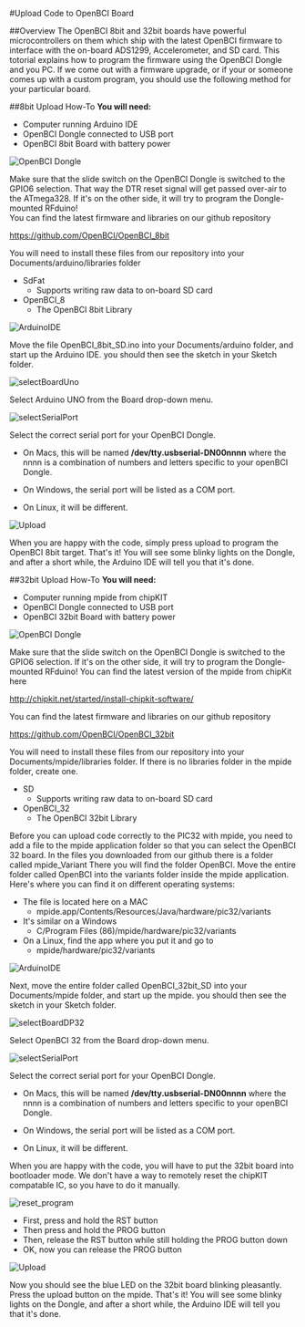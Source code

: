 #Upload Code to OpenBCI Board

##Overview
The OpenBCI 8bit and 32bit boards have powerful microcontrollers on them which ship with the latest OpenBCI firmware to interface with the on-board ADS1299, Accelerometer, and SD card. This totorial explains how to program the firmware using the OpenBCI Dongle and you PC. If we come out with a firmware upgrade, or if your or someone comes up with a custom program, you should use the following method for your particular board.

##8bit Upload How-To
**You will need:**

* Computer running Arduino IDE
* OpenBCI Dongle connected to USB port
* OpenBCI 8bit Board with battery power

![OpenBCI Dongle](../assets/images/dongleConnection.png)

Make sure that the slide switch on the OpenBCI Dongle is switched to the GPIO6 selection. That way the DTR reset signal will get passed over-air to the ATmega328. If it's on the other side, it will try to program the Dongle-mounted RFduino!  
You can find the latest firmware and libraries on our github repository

https://github.com/OpenBCI/OpenBCI_8bit

You will need to install these files from our repository into your Documents/arduino/libraries folder

* SdFat
	* Supports writing raw data to on-board SD card
* OpenBCI_8
	* The OpenBCI 8bit Library
	
	
![ArduinoIDE](../assets/images/Arduino_IDE.png)

Move the file OpenBCI_8bit_SD.ino into your Documents/arduino folder, and start up the Arduino IDE. you should then see the sketch in your Sketch folder.

![selectBoardUno](../assets/images/BoardSelect.png)

Select Arduino UNO from the Board drop-down menu.

![selectSerialPort](../assets/images/SerialPortSelect.png)

Select the correct serial port for your OpenBCI Dongle. 

* On Macs, this will be named **/dev/tty.usbserial-DN00nnnn** where the nnnn is a combination of numbers and letters specific to your openBCI Dongle.

* On Windows, the serial port will be listed as a COM port.

* On Linux, it will be different.

![Upload](../assets/images/Upload.png)

When you are happy with the code, simply press upload to program the OpenBCI 8bit target. That's it! You will see some blinky lights on the Dongle, and after a short while, the Arduino IDE will tell you that it's done.


##32bit Upload How-To
**You will need:**

* Computer running mpide from chipKIT
* OpenBCI Dongle connected to USB port
* OpenBCI 32bit Board with battery power

![OpenBCI Dongle](../assets/images/dongleConnection.png)

Make sure that the slide switch on the OpenBCI Dongle is switched to the GPIO6 selection. If it's on the other side, it will try to program the Dongle-mounted RFduino! You can find the latest version of the mpide from chipKit here

http://chipkit.net/started/install-chipkit-software/
	
You can find the latest firmware and libraries on our github repository

https://github.com/OpenBCI/OpenBCI_32bit

You will need to install these files from our repository into your Documents/mpide/libraries folder.
If there is no libraries folder in the mpide folder, create one.

* SD
	* Supports writing raw data to on-board SD card
* OpenBCI_32
	* The OpenBCI 32bit Library
	
Before you can upload code correctly to the PIC32 with mpide, you need to add a file to the mpide application folder so that you can select the OpenBCI 32 board. In the files you downloaded from our github there is a folder called mpide_Variant There you will find the folder OpenBCI. Move the entire folder called OpenBCI into the variants folder inside the mpide application. Here's where you can find it on different operating systems:

* The file is located here on a MAC
	* mpide.app/Contents/Resources/Java/hardware/pic32/variants
* It's similar on a Windows
	* C/Program Files (86)/mpide/hardware/pic32/variants
* On a Linux, find the app where you put it and go to 
	* mpide/hardware/pic32/variants
	
![ArduinoIDE](../assets/images/mpide.png)

Next, move the entire folder called OpenBCI_32bit_SD into your Documents/mpide folder, and start up the mpide. you should then see the sketch in your Sketch folder.

![selectBoardDP32](../assets/images/BoardSelect32.png)

Select OpenBCI 32 from the Board drop-down menu.

![selectSerialPort](../assets/images/SerialPortSelect32.png)

Select the correct serial port for your OpenBCI Dongle. 

* On Macs, this will be named **/dev/tty.usbserial-DN00nnnn** where the nnnn is a combination of numbers and letters specific to your openBCI Dongle.

* On Windows, the serial port will be listed as a COM port.

* On Linux, it will be different.


When you are happy with the code, you will have to put the 32bit board into bootloader mode. We don't have a way to remotely reset the chipKIT compatable IC, so you have to do it manually.

![reset_program](../assets/images/RST_PROG.png)

* First, press and hold the RST button
* Then press and hold the PROG button
* Then, release the RST button while still holding the PROG button down
* OK, now you can release the PROG button

![Upload](../assets/images/Upload32.png)

Now you should see the blue LED on the 32bit board blinking pleasantly. Press the upload button on the mpide. That's it! You will see some blinky lights on the Dongle, and after a short while, the Arduino IDE will tell you that it's done.
